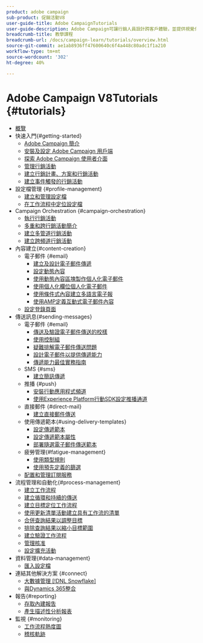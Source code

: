 ```yaml
---
product: adobe campaign
sub-product: 促銷活動V8
user-guide-title: Adobe CampaignTutorials
user-guide-description: Adobe Campaign可讓行銷人員設計跨客戶體驗，並提供視覺化行銷活動協調、即時互動管理和跨管道執行的環境。
breadcrumb-title: 教學課程
breadcrumb-url: /docs/campaign-learn/tutorials/overview.html
source-git-commit: ae1ab8936ff47600640c6f4a448c80adc1f1a210
workflow-type: tm+mt
source-wordcount: '302'
ht-degree: 40%

---
```



# Adobe Campaign V8Tutorials {#tutorials}

+ [概覽](/help/overview.md)
+ 快速入門{#getting-started}
   + [Adobe Campaign 簡介](/help/getting-started/introduction-to-adobe-campaign.md)
   + [安裝及設定 Adobe Campaign 用戶端](/help/getting-started/install-and-setup-the-adobe-campaign-client.md)
   + [探索 Adobe Campaign 使用者介面](/help/getting-started/explore-the-adobe-campaign-user-interface.md)
   + [管理行銷活動](/help/getting-started/manage-marketing-campaigns.md)
   + [建立行銷計畫、方案和行銷活動](/help/getting-started/create-a-marketing-plan-programs-and-campaigns.md)
   + [建立事件觸發的行銷活動](/help/getting-started/create-event-triggered-campaigns.md)
+ 設定檔管理 {#profile-management}
   + [建立和管理設定檔](/help/profile-management/create-and-manage-profiles.md)
   + [在工作流程中定位設定檔](/help/profile-management/target-profiles-in-a-workflow.md)
+ Campaign Orchestration {#campaign-orchestration}
   + [執行行銷活動](/help/orchestrate-campaigns/execute-a-campaign.md)
   + [多重和跨行銷活動簡介](/help/orchestrate-campaigns/introduction-to-cross-and-multi-channel-campaigns.md)
   + [建立多管道行銷活動](/help/orchestrate-campaigns/multi-channel-campaigns.md)
   + [建立跨頻道行銷活動](/help/orchestrate-campaigns/cross-channel-campaigns.md)
+ 內容建立{#content-creation}
   + 電子郵件 {#email}
      + [建立及設計電子郵件傳遞](/help/content-creation/create-and-design-email-deliveries.md)
      + [設定動態內容](/help/content-creation/configure-dynamic-content.md)
      + [使用動態內容區塊製作個人化電子郵件](/help/content-creation/personalize-using-dynamic-content-blocks.md)
      + [使用個人化欄位個人化電子郵件](/help/content-creation/personalize-emails-using-personalization-fields.md)
      + [使用條件式內容建立多語言電子報](/help/content-creation/create-a-multilingual-newsletter-using-conditional-content.md)
      + [使用AMP定義互動式電子郵件內容](/help/content-creation/design-interactive-email-content-with-amp.md)
   + [設定登錄頁面](/help/content-creation/configure-landingpages.md)
+ 傳送訊息{#sending-messages}
   + 電子郵件 {#email}
      + [傳送及驗證電子郵件傳送的校樣 ](/help/send-messages/email/send-and-validate-proofs.md)
      + [使用控制組](/help/send-messages/email/use-control-groups.md)
      + [疑難排解電子郵件傳送問題](/help/send-messages/email/troubleshoot-email-delivery-issues.md)
      + [設計電子郵件以提供傳遞能力](/help/send-messages/email/design-emails-for-deliverability.md)
      + [傳遞能力最佳實務指南](https://experienceleague.adobe.com/docs/deliverability-learn/deliverability-best-practice-guide/introduction.html?lang=zh-Hant)
   + SMS {#sms}
      + [建立簡訊傳遞](/help/send-messages/mobile/create-a-sms-delivery.md)
   + 推播 {#push}
      + [安裝行動應用程式頻道](/help/send-messages/mobile/install-the-mobile-app.md)
      + [使用Experience Platform行動SDK設定推播通道](/help/send-messages/mobile/configure-push-using-aep-mobile-sdk.md)
   + 直接郵件 {#direct-mail}
      + [建立直接郵件傳送](/help/send-messages/direct-mail/create-direct-mail-deliveries.md)
   + 使用傳遞範本{#using-delivery-templates}
      + [設定傳遞範本](/help/send-messages/use-delivery-templates/configure-a-delivery-template.md)
      + [設定傳遞範本屬性](/help/send-messages/use-delivery-templates/set-delivery-template-properties.md)
      + [部署隨選電子郵件傳送範本](/help/send-messages/use-delivery-templates/deploy-ad-hoc-email-delivery-template.md)
   + 疲勞管理{#fatigue-management}
      + [使用類型規則](/help/send-messages/fatigue-management/typology-rules-for-fatigue-management.md)
      + [使用預先定義的篩選](/help/send-messages/fatigue-management/fatigue-management-using-filters.md)
   + [配置和管理訂閱服務](/help/send-messages/configure-and-manage-subscription-services.md)
+ 流程管理和自動化{#process-management}
   + [建立工作流程](/help/process-management/create-a-workflow.md)
   + [建立循環和持續的傳送](/help/process-management/recurring-deliveries.md)
   + [建立目標定位工作流程](/help/process-management/create-a-targeting-workflow.md)
   + [使用更新清單活動建立具有工作流的清單](/help/process-management/use-the-update-list-activity.md)
   + [合併查詢結果以調整目標](/help/process-management/refine-targets-by-combining-query-results.md)
   + [排除查詢結果以縮小目標範圍](/help/process-management/refine-targets-by-excluding-query-results.md)
   + [建立驗證工作流程](/help/process-management/create-validation-workflows.md)
   + [管理核准](/help/process-management/manage-approvals.md)
   + [設定擴充活動](/help/process-management/enrichment-activity.md)
+ 資料管理{#data-management}
   + [匯入設定檔](/help/data-management/import-profiles.md)
+ 連結其他解決方案 {#connect}
   + [大數據管理 [!DNL Snowflake]](/help/connect/big-data-segmentation-on-snowflake.md)
   + [與Dynamics 365整合](/help/connect/dynamics365-integration.md)
+ 報告{#reporting}
   + [存取內建報吿](/help/reporting/access-built-in-reports.md)
   + [產生描述性分析報表](/help/reporting/generate-a-descriptive-analysis-report.md)
+ 監視 {#monitoring}
   + [工作流程熱度圖](/help/monitoring/workflow-heatmap.md)
   + [稽核軌跡](/help/monitoring/audit-trail.md)

